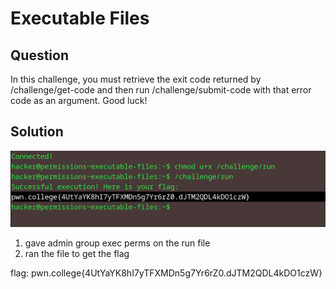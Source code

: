 # Executable Files
## Question
In this challenge, you must retrieve the exit code returned by /challenge/get-code and then run /challenge/submit-code with that error code as an argument. Good luck!


## Solution
![](./images/5.jpg)
1. gave admin group exec perms on the run file
2. ran the file to get the flag

flag: pwn.college{4UtYaYK8hI7yTFXMDn5g7Yr6rZ0.dJTM2QDL4kDO1czW}
